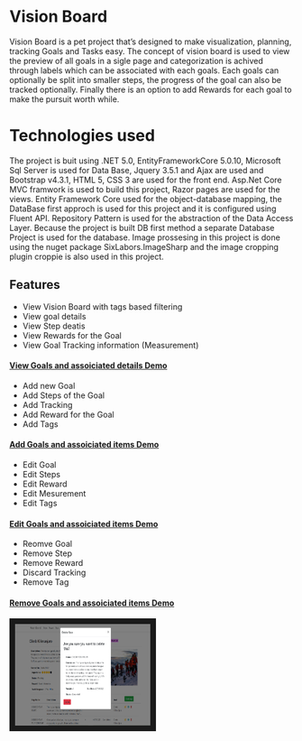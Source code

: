 # Vision Board
Vision Board is a pet project that’s designed to make visualization, planning, tracking Goals and Tasks easy. 
The concept of vision board is used to view the preview of all goals in a sigle page and categorization is achived through labels which can be associated with each goals.
Each goals can optionally be split into smaller steps, the progress of the goal can also be tracked optionally. Finally there is an option to add Rewards for each goal to make the pursuit worth while.

# Technologies used

The project is buit using .NET 5.0, EntityFrameworkCore 5.0.10, Microsoft Sql Server is used for Data Base, Jquery 3.5.1 and Ajax are used and 
Bootstrap v4.3.1, HTML 5, CSS 3 are used for the front end.
Asp.Net Core MVC framwork is used to build this project, Razor pages are used for the views. Entity Framework Core used for the object-database mapping, the DataBase first approch is used for this project and it is configured using Fluent API. Repository Pattern is used for the abstraction of the Data Access Layer. Because the project is built DB first method a separate Database Project is used for the database. Image prossesing in this project is done using the nuget package SixLabors.ImageSharp  and the image cropping plugin croppie is also used in this project.

## Features

- View Vision Board with tags based filtering
- View goal details 
- View Step deatis
- View Rewards for the Goal
- View Goal Tracking information (Measurement)
	
#### [View Goals and assoiciated details Demo ](https://www.youtube.com/watch?v=58e5zWKscVQ)


- Add new Goal
- Add Steps of the Goal
- Add Tracking
- Add Reward for the Goal 
- Add Tags
	
#### [Add Goals and assoiciated items Demo ](https://www.youtube.com/watch?v=smzVsCbiGr8)
	


- Edit Goal
- Edit Steps
- Edit Reward
- Edit Mesurement
- Edit Tags

#### [Edit Goals and assoiciated items Demo ](https://www.youtube.com/watch?v=U6wIFtUuL_E)


- Reomve Goal
- Remove Step
- Remove Reward
- Discard Tracking
- Remove Tag

#### [Remove Goals and assoiciated items Demo ](https://www.youtube.com/watch?v=jOgBWu1hw5o)

<a href="https://www.youtube.com/watch?v=jOgBWu1hw5o?feature=player_embedded&v=YOUTUBE_VIDEO_ID_HERE
" target="_blank"><img src="./image.png" 
alt="IMAGE ALT TEXT HERE" width="240" height="180" border="10" /></a>



